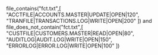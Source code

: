 file_contains("fct.txt",[
"ACCTFILE|ACCOUNTS.MASTER|UPDATE|OPEN|120",
"TRANFILE|TRANSACTIONS.LOG|WRITE|OPEN|200"
]) and 
file_does_not_contain("fct.txt",[
"CUSTFILE|CUSTOMERS.MASTER|READ|OPEN|80",
"AUDITLOG|AUDIT.LOG|WRITE|OPEN|150",
"ERRORLOG|ERROR.LOG|WRITE|OPEN|100"
])    
    